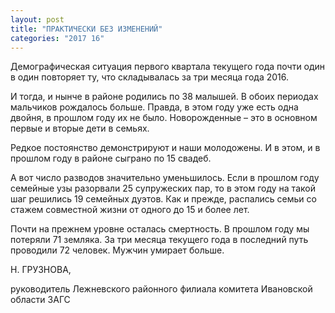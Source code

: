 ```yaml
---
layout: post
title: "ПРАКТИЧЕСКИ БЕЗ ИЗМЕНЕНИЙ"
categories: "2017 16"
---
```


Демографическая ситуация первого квартала текущего года почти один в один повторяет ту, что складывалась за три месяца года 2016.

И тогда, и нынче в районе родились по 38 малышей. В обоих периодах мальчиков рождалось больше. Правда, в этом году уже есть одна двойня, в прошлом году их не было. Новорожденные – это в основном первые и вторые дети в семьях.

Редкое постоянство демонстрируют и наши молодожены. И в этом, и в прошлом году в районе сыграно по 15 свадеб.

А вот число разводов значительно уменьшилось. Если в прошлом году семейные узы разорвали 25 супружеских пар, то в этом году на такой шаг решились 19 семейных дуэтов. Как и прежде, распались семьи со стажем совместной жизни от одного до 15 и более лет.

Почти на прежнем уровне осталась смертность. В прошлом году мы потеряли 71 земляка. За три месяца текущего года в последний путь проводили 72 человек. Мужчин умирает больше.

Н. ГРУЗНОВА,

руководитель Лежневского районного филиала комитета Ивановской области ЗАГС


